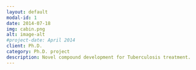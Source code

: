 ```yaml
---
layout: default
modal-id: 1
date: 2014-07-18
img: cabin.png
alt: image-alt
#project-date: April 2014
client: Ph.D.
category: Ph.D. project
description: Novel compound development for Tuberculosis treatment. 
---
```

